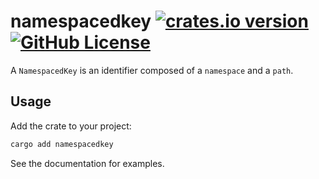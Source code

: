 # namespacedkey [![crates.io version](https://img.shields.io/crates/v/namespacedkey?style=flat)](https://crates.io/crates/namespacedkey) [![GitHub License](https://img.shields.io/github/license/kokiriglade/namespacedkey)](https://github.com/kokiriglade/namespacedkey/blob/main/LICENSE)

A `NamespacedKey` is an identifier composed of a `namespace` and a `path`.

## Usage

Add the crate to your project:

```sh
cargo add namespacedkey
```

See the documentation for examples.
